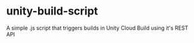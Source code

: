 # unity-build-script
A simple .js script that triggers builds in Unity Cloud Build using it's REST API
